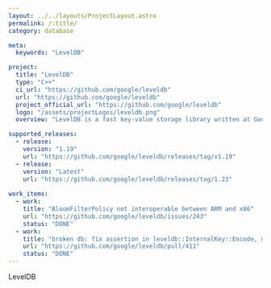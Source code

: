 ```yaml
---
layout: ../../layouts/ProjectLayout.astro
permalink: /:title/
category: database

meta:
  keywords: "LevelDB"

project:
  title: "LevelDB"
  type: "C++"
  ci_url: "https://github.com/google/leveldb"
  url: "https://github.com/google/leveldb"
  project_official_url: "https://github.com/google/leveldb"
  logo: "/assets/projectLogos/leveldb.png"
  overview: "LevelDB is a fast key-value storage library written at Google that provides an ordered mapping from string keys to string values."

supported_releases:
  - release:
    version: "1.19"
    url: "https://github.com/google/leveldb/releases/tag/v1.19"
  - release:
    version: "Latest"
    url: "https://github.com/google/leveldb/releases/tag/1.23"
    
work_items:
  - work:
    title: "BloomFilterPolicy not interoperable between ARM and x86"
    url: "https://github.com/google/leveldb/issues/243"
    status: "DONE"
  - work:
    title: "broken db: fix assertion in leveldb::InternalKey::Encode, mark base as corrupt"
    url: "https://github.com/google/leveldb/pull/411"
    status: "DONE"
---
```


<p>LevelDB</p>
